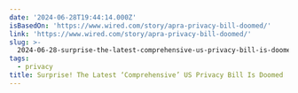 ```yaml
---
date: '2024-06-28T19:44:14.000Z'
isBasedOn: 'https://www.wired.com/story/apra-privacy-bill-doomed/'
link: 'https://www.wired.com/story/apra-privacy-bill-doomed/'
slug: >-
  2024-06-28-surprise-the-latest-comprehensive-us-privacy-bill-is-doomed-or-wired
tags:
  - privacy
title: Surprise! The Latest ‘Comprehensive’ US Privacy Bill Is Doomed | WIRED
---
```

 

